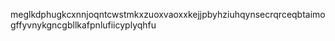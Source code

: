 meglkdphugkcxnnjoqntcwstmkxzuoxvaoxxkejjpbyhziuhqynsecrqrceqbtaimogffyvnykgncgbllkafpnlufiicyplyqhfu